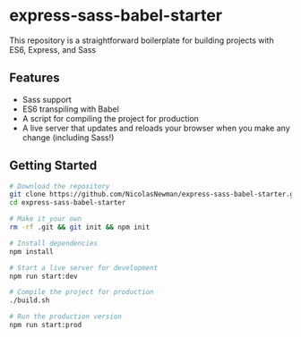 # express-sass-babel-starter
This repository is a straightforward boilerplate for building projects with ES6, Express, and Sass

## Features
* Sass support
* ES6 transpiling with Babel
* A script for compiling the project for production
* A live server that updates and reloads your browser when you make any change (including Sass!)

## Getting Started
```sh
# Download the repository
git clone https://github.com/NicolasNewman/express-sass-babel-starter.git
cd express-sass-babel-starter

# Make it your own
rm -rf .git && git init && npm init

# Install dependencies
npm install

# Start a live server for development
npm run start:dev

# Compile the project for production
./build.sh

# Run the production version
npm run start:prod
```
